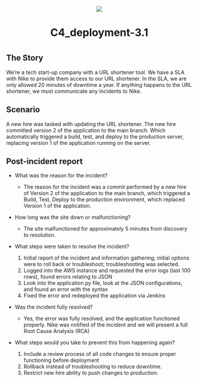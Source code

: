 <p align="center">
<img src="https://github.com/kura-labs-org/kuralabs_deployment_1/blob/main/Kuralogo.png">
</p>
<h1 align="center">C4_deployment-3.1<h1> 

The Story
-----------------------------------------
We’re a tech start-up company with a URL shortener tool. We have a SLA with Nike to provide them access to our URL shortener. In the SLA, we are only allowed 20 minutes of downtime a year. If anything happens to the URL shortener, we must communicate any incidents to Nike.
 
Scenario
-----------------------------------------
A new hire was tasked with updating the URL shortener. The new hire committed version 2 of the application to the main branch. Which automatically triggered a build, test, and deploy to the production server, replacing version 1 of the application running on the server.

Post-incident report 
-----------------------------------------
- What was the reason for the incident?

  * The reason for the incident was a commit performed by a new hire of Version 2 of the application to the main branch, which triggered a Build, Test, Deploy to the
production environment, which replaced Version 1 of the application.  

- How long was the site down or malfunctioning?

  * The site malfunctioned for approximately 5 minutes from discovery to resolution.
  
- What steps were taken to resolve the incident?

  1. Initial report of the incident and information gathering; initial options were to roll back or troubleshoot; troubleshooting was selected.
  1. Logged into the AWS instance and requested the error logs (last 100 rows), found errors relating to JSON
  1. Look into the application.py file, look at the JSON configurations, and found an error with the syntax
  1. Fixed the error and redeployed the application via Jenkins

- Was the incident fully resolved?

  * Yes, the error was fully resolved, and the application functioned properly.  Nike was notified of the incident and we will present a full Root Cause Analysis (RCA) 

- What steps would you take to prevent this from happening again?
  
  1. Include a review process of all code changes to ensure proper functioning before deployment
  1. Rollback instead of troubleshooting to reduce downtime.
  1. Restrict new hire ability to push changes to production.

  

